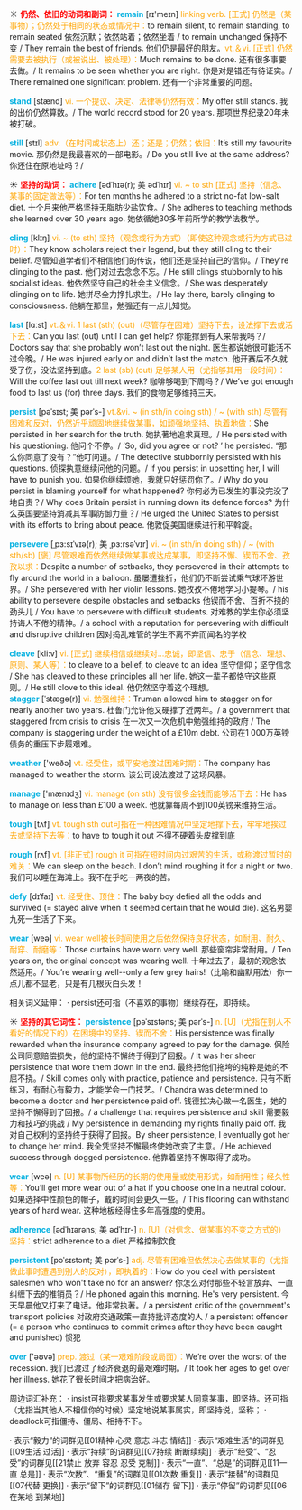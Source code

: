 ☀ <font color="red">**仍然、依旧的动词和副词：**</font>
<font color="sky blue">**remain**</font> [rɪ'meɪn] 
<font color="orange">linking verb. [正式] 仍然是（某事物）；仍然处于相同的状态或情况中：</font>to remain silent, to remain standing, to remain seated 依然沉默；依然站着；依然坐着 / to remain unchanged 保持不变 / They remain the best of friends. 他们仍是最好的朋友。<font color="orange">vt.＆vi. [正式] 仍然需要去被执行（或被说出、被处理）：</font>Much remains to be done. 还有很多事要去做。/ It remains to be seen whether you are right. 你是对是错还有待证实。/ There remained one significant problem. 还有一个非常重要的问题。

<font color="sky blue">**stand**</font> [stænd] 
<font color="orange">vi. 一个提议、决定、法律等仍然有效：</font>My offer still stands. 我的出价仍然算数。/ The world record stood for 20 years. 那项世界纪录20年未被打破。

<font color="sky blue">**still**</font> [stɪl] 
<font color="orange">adv.（在时间或状态上）还；还是；仍然；依旧：</font>It’s still my favourite movie. 那仍然是我最喜欢的一部电影。/ Do you still live at the same address? 你还住在原地址吗？/ 

☀ <font color="red">**坚持的动词：**</font>
<font color="sky blue">**adhere**</font> [ədˈhɪə(r); 美 ədˈhɪr]
<font color="orange">vi. ~ to sth [正式] 坚持（信念、某事的固定做法等）：</font>For ten months he adhered to a strict no-fat low-salt diet. 十个月来他严格坚持无脂肪少盐饮食。/ She adheres to teaching methods she learned over 30 years ago. 她依循她30多年前所学的教学法教学。
           
<font color="sky blue">**cling**</font> [klɪŋ]
<font color="orange">vi. ~ (to sth) 坚持（观念或行为方式）（即使这种观念或行为方式已过时）：</font>They know scholars reject their legend, but they still cling to their belief. 尽管知道学者们不相信他们的传说，他们还是坚持自己的信仰。/ They're clinging to the past. 他们对过去念念不忘。/ He still clings stubbornly to his socialist ideas. 他依然坚守自己的社会主义信念。/ She was desperately clinging on to life. 她拼尽全力挣扎求生。/ He lay there, barely clinging to consciousness. 他躺在那里，勉强还有一点儿知觉。

<font color="sky blue">**last**</font> [lɑːst] 
<font color="orange">vt.＆vi. 1 last (sth) (out)（尽管存在困难）坚持下去，设法撑下去或活下去：</font>Can you last (out) until I can get help? 你能撑到有人来帮我吗？/ Doctors say that she probably won’t last out the night. 医生都说她很可能活不过今晚。/ He was injured early on and didn’t last the match. 他开赛后不久就受了伤，没法坚持到底。<font color="orange">2 last (sb) (out) 足够某人用（尤指够其用一段时间）：</font>Will the coffee last out till next week? 咖啡够喝到下周吗？/ We’ve got enough food to last us (for) three days. 我们的食物足够维持三天。
           
<font color="sky blue">**persist**</font> [pəˈsɪst; 美 pərˈs-]
<font color="orange">vt.&vi. ~ (in sth/in doing sth) / ~ (with sth) 尽管有困难和反对，仍然近乎顽固地继续做某事，如顽强地坚持、执着地做：</font>She persisted in her search for the truth. 她执著地追求真理。/ He persisted with his questioning. 他问个不停。/ ‘So, did you agree or not? ’ he persisted. “那么你同意了没有？”他叮问道。/ The detective stubbornly persisted with his questions. 侦探执意继续问他的问题。/ If you persist in upsetting her, I will have to punish you. 如果你继续烦她，我就只好惩罚你了。/ Why do you persist in blaming yourself for what happened? 你何必为已发生的事没完没了地自责？/ Why does Britain persist in running down its defence forces? 为什么英国要坚持消减其军事防御力量？/ He urged the United States to persist with its efforts to bring about peace. 他敦促美国继续进行和平斡旋。
           
<font color="sky blue">**persevere**</font> [ˌpɜ:sɪˈvɪə(r); 美 ˌpɜ:rsəˈvɪr]
<font color="orange">vi. ~ (in sth/in doing sth) / ~ (with sth/sb) [褒] 尽管艰难而依然继续做某事或达成某事，即坚持不懈、锲而不舍、孜孜以求：</font>Despite a number of setbacks, they persevered in their attempts to fly around the world in a balloon. 虽屡遭挫折，他们仍不断尝试乘气球环游世界。/ She persevered with her violin lessons. 她孜孜不倦地学习小提琴。/ his ability to persevere despite obstacles and setbacks 他锲而不舍、百折不挠的劲头儿 / You have to persevere with difficult students. 对难教的学生你必须坚持诲人不倦的精神。/ a school with a reputation for persevering with difficult and disruptive children 因对捣乱难管的学生不离不弃而闻名的学校
             
<font color="sky blue">**cleave**</font> [kli:v]
<font color="orange">vi. [正式] 继续相信或继续对…忠诚，即坚信、忠于（信念、理想、原则、某人等）：</font>to cleave to a belief, to cleave to an idea 坚守信仰；坚守信念 / She has cleaved to these principles all her life. 她这一辈子都恪守这些原则。/ He still clove to this ideal. 他仍然坚守着这个理想。         
<font color="sky blue">**stagger**</font> [ˈstægə(r)]
<font color="orange">vi. 勉强维持：</font>Truman allowed him to stagger on for nearly another two years. 杜鲁门允许他又硬撑了近两年。/ a government that staggered from crisis to crisis 在一次又一次危机中勉强维持的政府 / The company is staggering under the weight of a £10m debt. 公司在1 000万英镑债务的重压下步履艰难。

<font color="sky blue">**weather**</font> ['weðə] 
<font color="orange">vt. 经受住，或平安地渡过困难时期：</font>The company has managed to weather the storm. 该公司设法渡过了这场风暴。

<font color="sky blue">**manage**</font> ['mænɪdӡ] 
<font color="orange">vi. manage (on sth) 没有很多金钱而能够活下去：</font>He has to manage on less than £100 a week. 他就靠每周不到100英镑来维持生活。

<font color="sky blue">**tough**</font> [tʌf] 
<font color="orange">vt. tough sth out可指在一种困难情况中坚定地撑下去，牢牢地挨过去或坚持下去等：</font>to have to tough it out 不得不硬着头皮撑到底

<font color="sky blue">**rough**</font> [rʌf] 
<font color="orange">vt. [非正式] rough it 可指在短时间内过艰苦的生活，或称渡过暂时的难关：</font>We can sleep on the beach. I don’t mind roughing it for a night or two. 我们可以睡在海滩上。我不在乎吃一两夜的苦。
           
<font color="sky blue">**defy**</font> [dɪˈfaɪ]
<font color="orange">vt. 经受住、顶住：</font>The baby boy defied all the odds and survived (= stayed alive when it seemed certain that he would die). 这名男婴九死一生活了下来。

<font color="sky blue">**wear**</font> [weə] 
<font color="orange">vi. wear well被长时间使用之后依然保持良好状态，如耐用、耐久、耐穿、耐磨等：</font>Those curtains have worn very well. 那些窗帘非常耐用。/ Ten years on, the original concept was wearing well. 十年过去了，最初的观念依然适用。/ You’re wearing well--only a few grey hairs!（比喻和幽默用法）你一点儿都不显老，只是有几根灰白头发！

相关词义延伸：
· persist还可指（不喜欢的事物）继续存在，即持续。

☀ <font color="red">**坚持的其它词性：**</font>
<font color="sky blue">**persistence**</font> [pəˈsɪstəns; 美 pərˈs-]
<font color="orange">n. [U]（尤指在别人不看好的情况下的）在困境中的坚持、锲而不舍：</font>His persistence was finally rewarded when the insurance company agreed to pay for the damage. 保险公司同意赔偿损失，他的坚持不懈终于得到了回报。/ It was her sheer persistence that wore them down in the end. 最终把他们拖垮的纯粹是她的不屈不挠。/ Skill comes only with practice, patience and persistence. 只有不断练习，有耐心有毅力，才能学会一门技艺。/ Chandra was determined to become a doctor and her persistence paid off. 钱德拉决心做一名医生，她的坚持不懈得到了回报。/ a challenge that requires persistence and skill 需要毅力和技巧的挑战 / My persistence in demanding my rights finally paid off. 我对自己权利的坚持终于获得了回报。By sheer persistence, I eventually got her to change her mind. 我全凭坚持不懈最终使她改变了主意。/ He achieved success through dogged persistence. 他靠着坚持不懈取得了成功。

<font color="sky blue">**wear**</font> [weə] 
<font color="orange">n. [U] 某事物所经历的长期的使用量或使用形式，如耐用性；经久性等：</font>You’ll get more wear out of a hat if you choose one in a neutral colour. 如果选择中性颜色的帽子，戴的时间会更久一些。/ This flooring can withstand years of hard wear. 这种地板经得住多年高强度的使用。
           
<font color="sky blue">**adherence**</font> [ədˈhɪərəns; 美 ədˈhɪr-]
<font color="orange">n. [U]（对信念、做某事的不变之方式的）坚持：</font>strict adherence to a diet 严格控制饮食
           
<font color="sky blue">**persistent**</font> [pəˈsɪstənt; 美 pərˈs-]
<font color="orange">adj. 尽管有困难但依然决心去做某事的（尤指做此事时遭遇到别人的反对），即执着的：</font>How do you deal with persistent salesmen who won't take no for an answer? 你怎么对付那些不轻言放弃、一直纠缠下去的推销员？/ He phoned again this morning. He's very persistent. 今天早晨他又打来了电话。他非常执著。/ a persistent critic of the government's transport policies 对政府交通政策一直持批评态度的人 / a persistent offender (= a person who continues to commit crimes after they have been caught and punished) 惯犯

<font color="sky blue">**over**</font> ['əʊvə] 
<font color="orange">prep. 渡过（某一艰难阶段或局面）：</font>We’re over the worst of the recession. 我们已渡过了经济衰退的最艰难时期。/ It took her ages to get over her illness. 她花了很长时间才把病治好。

周边词汇补充：
· insist可指要求某事发生或要求某人同意某事，即坚持。还可指（尤指当其他人不相信你的时候）坚定地说某事属实，即坚持说，坚称；
· deadlock可指僵持、僵局、相持不下。

· 表示“毅力”的词群见[[01精神 心灵 意志 斗志 情结]]
· 表示“艰难生活”的词群见[[09生活 过活]]
· 表示“持续”的词群见[[07持续 断断续续]]
· 表示“经受”、“忍受”的词群见[[21禁止 放弃 容忍 忍受 克制]]
· 表示“一直”、“总是”的词群见[[11一直 总是]]
· 表示“次数”、“重复”的词群见[[01次数 重复]]
· 表示“接替”的词群见[[07代替 更换]]
· 表示“留下”的词群见[[01储存 留下]]
· 表示“停留”的词群见[[06在某地 到某地]]
